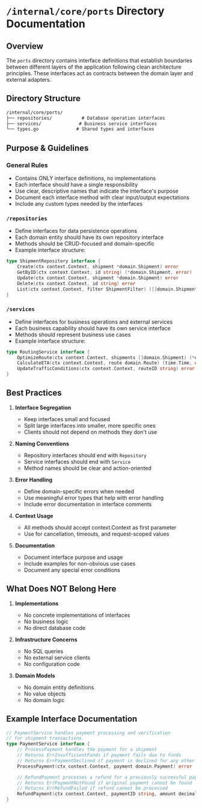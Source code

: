 # `/internal/core/ports` Directory Documentation

## Overview

The `ports` directory contains interface definitions that establish boundaries between different layers of the application following clean architecture principles. These interfaces act as contracts between the domain layer and external adapters.

## Directory Structure

```markdown
/internal/core/ports/
├── repositories/           # Database operation interfaces
├── services/              # Business service interfaces
└── types.go              # Shared types and interfaces
```

## Purpose & Guidelines

### General Rules

- Contains ONLY interface definitions, no implementations
- Each interface should have a single responsibility
- Use clear, descriptive names that indicate the interface's purpose
- Document each interface method with clear input/output expectations
- Include any custom types needed by the interfaces

### `/repositories`

- Define interfaces for data persistence operations
- Each domain entity should have its own repository interface
- Methods should be CRUD-focused and domain-specific
- Example interface structure:

```go
type ShipmentRepository interface {
    Create(ctx context.Context, shipment *domain.Shipment) error
    GetByID(ctx context.Context, id string) (*domain.Shipment, error)
    Update(ctx context.Context, shipment *domain.Shipment) error
    Delete(ctx context.Context, id string) error
    List(ctx context.Context, filter ShipmentFilter) ([]domain.Shipment, error)
}
```

### `/services`

- Define interfaces for business operations and external services
- Each business capability should have its own service interface
- Methods should represent business use cases
- Example interface structure:

```go
type RoutingService interface {
    OptimizeRoute(ctx context.Context, shipments []domain.Shipment) (*domain.Route, error)
    CalculateETA(ctx context.Context, route domain.Route) (time.Time, error)
    UpdateTrafficConditions(ctx context.Context, routeID string) error
}
```

## Best Practices

1. **Interface Segregation**
   - Keep interfaces small and focused
   - Split large interfaces into smaller, more specific ones
   - Clients should not depend on methods they don't use

2. **Naming Conventions**
   - Repository interfaces should end with `Repository`
   - Service interfaces should end with `Service`
   - Method names should be clear and action-oriented

3. **Error Handling**
   - Define domain-specific errors when needed
   - Use meaningful error types that help with error handling
   - Include error documentation in interface comments

4. **Context Usage**
   - All methods should accept context.Context as first parameter
   - Use for cancellation, timeouts, and request-scoped values

5. **Documentation**
   - Document interface purpose and usage
   - Include examples for non-obvious use cases
   - Document any special error conditions

## What Does NOT Belong Here

1. **Implementations**
   - No concrete implementations of interfaces
   - No business logic
   - No direct database code

2. **Infrastructure Concerns**
   - No SQL queries
   - No external service clients
   - No configuration code

3. **Domain Models**
   - No domain entity definitions
   - No value objects
   - No domain logic

## Example Interface Documentation

```go
// PaymentService handles payment processing and verification
// for shipment transactions.
type PaymentService interface {
    // ProcessPayment handles the payment for a shipment
    // Returns ErrInsufficientFunds if payment fails due to funds
    // Returns ErrPaymentDeclined if payment is declined for any other reason
    ProcessPayment(ctx context.Context, payment domain.Payment) error

    // RefundPayment processes a refund for a previously successful payment
    // Returns ErrPaymentNotFound if original payment cannot be found
    // Returns ErrRefundFailed if refund cannot be processed
    RefundPayment(ctx context.Context, paymentID string, amount decimal.Decimal) error
}
```
